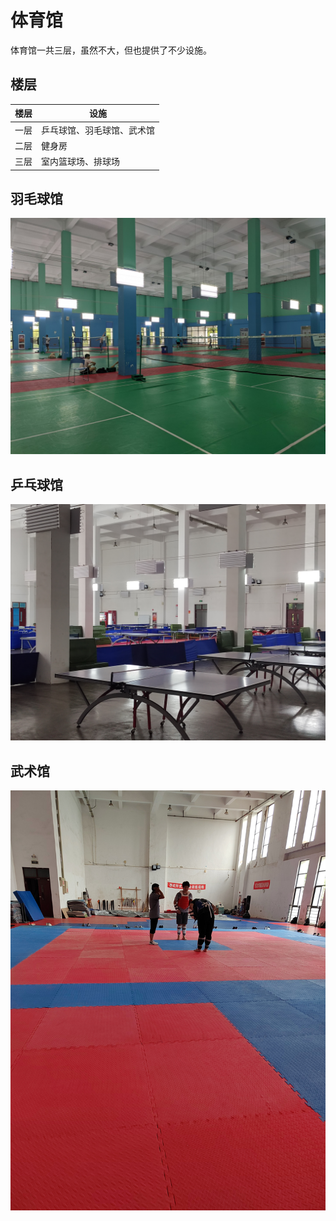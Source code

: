 # 体育馆

体育馆一共三层，虽然不大，但也提供了不少设施。

## 楼层

| 楼层 | 设施                       |
| ---- | -------------------------- |
| 一层 | 乒乓球馆、羽毛球馆、武术馆 |
| 二层 | 健身房                     |
| 三层 | 室内篮球场、排球场         |

## 羽毛球馆

![羽毛球馆](media/badminton_courts.jpg)

## 乒乓球馆

![乒乓球馆](media/pingpong_tables.jpg)

## 武术馆

![武术馆](media/martial_art.jpg)
